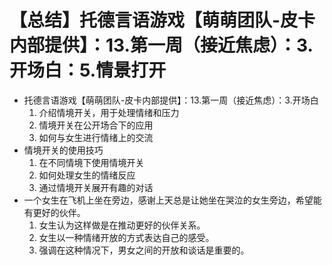 # 【总结】托德言语游戏【萌萌团队-皮卡内部提供】：13.第一周（接近焦虑）：3.开场白：5.情景打开

-   托德言语游戏【萌萌团队-皮卡内部提供】：13.第一周（接近焦虑）：3.开场白
    1.  介绍情境开关，用于处理情绪和压力
    2.  情境开关在公开场合下的应用
    3.  如何与女生进行情绪上的交流
-   情境开关的使用技巧
    1.  在不同情境下使用情境开关
    2.  如何处理女生的情绪反应
    3.  通过情境开关展开有趣的对话
-   一个女生在飞机上坐在旁边，感谢上天总是让她坐在哭泣的女生旁边，希望能有更好的伙伴。
    1.  女生认为这样做是在推动更好的伙伴关系。
    2.  女生以一种情绪开放的方式表达自己的感受。
    3.  强调在这种情况下，男女之间的开放和谈话是重要的。